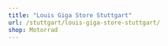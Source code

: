 ```yaml
---
title: "Louis Giga Store Stuttgart"
url: /stuttgart/louis-giga-store-stuttgart/
shop: Motorrad
---
```

